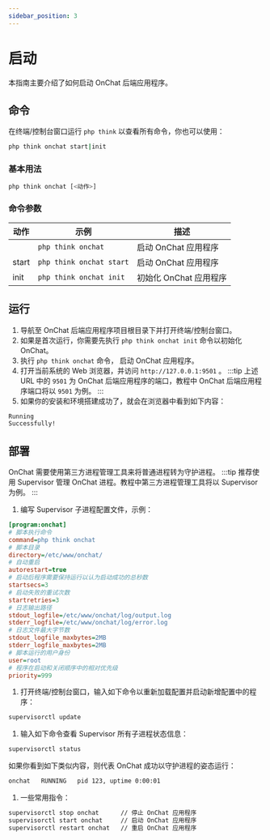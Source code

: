 ```yaml
---
sidebar_position: 3
---
```


# 启动

本指南主要介绍了如何启动 OnChat 后端应用程序。

## 命令

在终端/控制台窗口运行 `php think` 以查看所有命令，你也可以使用：

```bash
php think onchat start|init
```

### 基本用法

```bash
php think onchat [<动作>]
```

### 命令参数

| 动作 | 示例 | 描述 |
| - | - | - |
|         | `php think onchat`         | 启动 OnChat 应用程序 |
| start   | `php think onchat start`   | 启动 OnChat 应用程序 |
| init    | `php think onchat init`    | 初始化 OnChat 应用程序 |

## 运行

1. 导航至 OnChat 后端应用程序项目根目录下并打开终端/控制台窗口。
1. 如果是首次运行，你需要先执行 `php think onchat init` 命令以初始化 OnChat。
1. 执行 `php think onchat` 命令， 启动 OnChat 应用程序。
1. 打开当前系统的 Web 浏览器，并访问 `http://127.0.0.1:9501` 。
  :::tip
  上述 URL 中的 `9501` 为 OnChat 后端应用程序的端口，教程中 OnChat 后端应用程序端口将以 `9501` 为例。
  :::
1. 如果你的安装和环境搭建成功了，就会在浏览器中看到如下内容：

  ```txt
  Running
  Successfully!
  ```

## 部署

OnChat 需要使用第三方进程管理工具来将普通进程转为守护进程。
:::tip
推荐使用 Supervisor 管理 OnChat 进程。教程中第三方进程管理工具将以 Supervisor 为例。
:::

1. 编写 Supervisor 子进程配置文件，示例：

  ```ini
  [program:onchat]
  # 脚本执行命令
  command=php think onchat
  # 脚本目录
  directory=/etc/www/onchat/
  # 自动重启
  autorestart=true
  # 启动后程序需要保持运行以认为启动成功的总秒数
  startsecs=3
  # 启动失败的重试次数
  startretries=3
  # 日志输出路径
  stdout_logfile=/etc/www/onchat/log/output.log
  stderr_logfile=/etc/www/onchat/log/error.log
  # 日志文件最大字节数
  stdout_logfile_maxbytes=2MB
  stderr_logfile_maxbytes=2MB
  # 脚本运行的用户身份
  user=root
  # 程序在启动和关闭顺序中的相对优先级
  priority=999
  ```

1. 打开终端/控制台窗口，输入如下命令以重新加载配置并启动新增配置中的程序：

  ```bash
  supervisorctl update
  ```

1. 输入如下命令查看 Supervisor 所有子进程状态信息：

  ```bash
  supervisorctl status
  ```

  如果你看到如下类似内容，则代表 OnChat 成功以守护进程的姿态运行：

  ```bash
  onchat   RUNNING   pid 123, uptime 0:00:01
  ```

1. 一些常用指令：

  ```bash
  supervisorctl stop onchat      // 停止 OnChat 应用程序
  supervisorctl start onchat     // 启动 OnChat 应用程序
  supervisorctl restart onchat   // 重启 OnChat 应用程序
  ```

